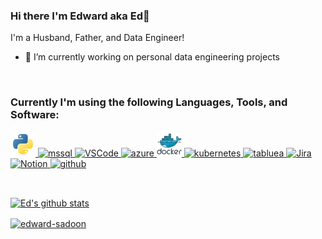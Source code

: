 ### Hi there I'm Edward aka Ed👋

<!--
**Edward-Sadoon/Edward-Sadoon** is a ✨ _special_ ✨ repository because its `README.md` (this file) appears on your GitHub profile.

Here are some ideas to get you started:

- 🔭 I’m currently working on ... 
- 🌱 I’m currently learning ...
- 👯 I’m looking to collaborate on ...
- 🤔 I’m looking for help with ...
- 💬 Ask me about ...
- 📫 How to reach me: ...
- ⚡ Fun fact: ...
-->


I'm a Husband, Father, and Data Engineer!

- 🔭 I’m currently working on personal data engineering projects

<br />

<h3 align="left">Currently I'm using the following Languages, Tools, and Software:</h3>
<p align="left"> <a href="https://www.python.org" target="_blank" rel="noreferrer"> <img src="https://raw.githubusercontent.com/devicons/devicon/master/icons/python/python-original.svg" alt="python" width="40" height="40"/> </a> 
<a href="https://www.microsoft.com/en-us/sql-server" target="_blank" rel="noreferrer"> <img src="https://www.svgrepo.com/show/303229/microsoft-sql-server-logo.svg" alt="mssql" width="40" height="40"/> </a> 
<a href="https://code.visualstudio.com" target="_blank" rel="noreferrer"> <img src="https://www.vectorlogo.zone/logos/visualstudio_code/visualstudio_code-ar21.svg" alt="VSCode" width="80" height="40"/> </a> 
<a href="https://azure.microsoft.com/en-in/" target="_blank" rel="noreferrer"> <img src="https://www.vectorlogo.zone/logos/microsoft_azure/microsoft_azure-icon.svg" alt="azure" width="40" height="40"/> </a> 
<a href="https://www.docker.com/" target="_blank" rel="noreferrer"> <img src="https://raw.githubusercontent.com/devicons/devicon/master/icons/docker/docker-original-wordmark.svg" alt="docker" width="40" height="40"/> </a> 
<a href="https://kubernetes.io" target="_blank" rel="noreferrer"> <img src="https://www.vectorlogo.zone/logos/kubernetes/kubernetes-icon.svg" alt="kubernetes" width="40" height="40"/> </a> 
<a href="https://www.tableau.com/" target="_blank" rel="noreferrer"> <img src="https://www.svgrepo.com/show/354428/tableau-icon.svg" alt="tabluea" width="40" height="40"/> </a>
<a href="https://www.atlassian.com/software/jira" target="_blank" rel="noreferrer"> <img src="https://www.vectorlogo.zone/logos/atlassian_jira/atlassian_jira-icon.svg" alt="Jira" width="40" height="40"/> </a>
<a href="https://www.notion.io" target="_blank" rel="noreferrer"> <img src="https://www.svgrepo.com/show/342071/notion.svg" alt="Notion" width="40" height="40"/> </a> 
<a href="https://www.github.com" target="_blank" rel="noreferrer"> <img src="https://www.svgrepo.com/show/314033/github.svg" alt="github" width="40" height="40"/> </a> </p>

<br />

<a href="https://github.com/edward-sadoon"><img align="center" src="https://github-readme-stats.vercel.app/api?username=edward-sadoon&show_icons=true&commits=true&theme=tokyonight&hide_border=true" alt="Ed's github stats" /></a>

<a href="https://github.com/edward-sadoon/github-readme-stats"><img align="center"  src="https://github-readme-streak-stats.herokuapp.com/?user=edward-sadoon&theme=tokyonight&hide_border=true" alt="edward-sadoon" />
